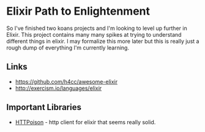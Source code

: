 # Elixir Path to Enlightenment
So I've finished two koans projects and I'm looking to level up further
in Elixir. This project contains many many spikes at trying to
understand different things in elixir. I may formalize this more later
but this is really just a rough dump of everything I'm currently
learning.

## Links

- https://github.com/h4cc/awesome-elixir
- http://exercism.io/languages/elixir

## Important Libraries

* [HTTPoison](https://github.com/edgurgel/httpoison) - http client for
  elixir that seems really solid.
